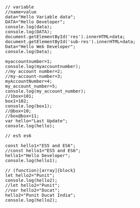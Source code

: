 <pre>
// variable
//name=value
data="Hello Variable data";
DATA="Hello Developer";
console.log(data);
console.log(DATA);
document.getElementById('res').innerHTML=data;
document.getElementById('sub-res').innerHTML=data;
Data="Hello Web Developer";
console.log(Data);

myaccountnumber=1;
console.log(myaccountnumber);
//my account number=2;
//my-account-number=3;
myAccountNumber=4;
my_account_number=5;
console.log(my_account_number);
//1box=101;
box1=102;
console.log(box1);
//@box=10;
//box@box=11;
var hello="Last Update";
console.log(hello);

// es5 es6  

const hello1="ES5 and ES6";
//const hello1="ES5 and ES6";
hello1="Hello Developer";
console.log(hello1);

// (function)[array]{block}
let hello2="Punit";
console.log(hello2);
//let hello2="Punit";
//var hello2="Ducat";
hello2="Punit Ducat India";
console.log(hello2);

</pre>
